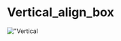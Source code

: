 # Vertical_align_box
!["Vertical](https://images.unsplash.com/photo-1590634875887-a6a516622e2a?ixlib=rb-1.2.1&ixid=eyJhcHBfaWQiOjEyMDd9&auto=format&fit=crop&w=1352&q=80)
